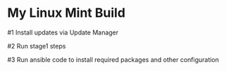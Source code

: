 # My Linux Mint Build

#1 Install updates via Update Manager

#2 Run stage1 steps

#3 Run ansible code to install required packages and other configuration



